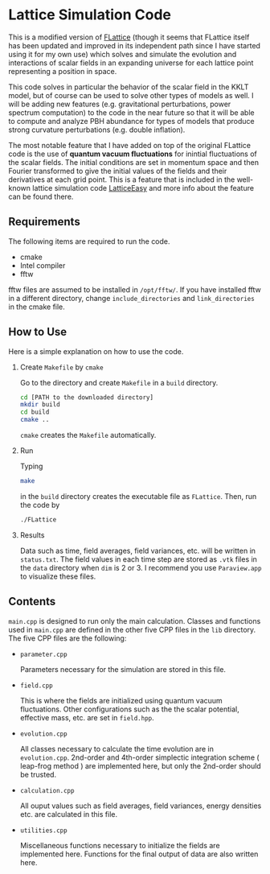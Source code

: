 # Lattice Simulation Code

This is a modified version of [FLattice](https://github.com/Axion243/FLattice) (though it seems that FLattice itself has been updated and improved in its independent path since I have started using it for my own use) which solves and simulate the evolution and interactions of scalar fields in an expanding universe for each lattice point representing a position in space. 

This code solves in particular the behavior of the scalar field in the KKLT model, but of course can be used to solve other types of models as well.
I will be adding new features (e.g. gravitational perturbations, power spectrum computation) to the code in the near future so that it will be able to compute and analyze PBH abundance for types of models that produce strong curvature perturbations (e.g. double inflation). 

The most notable feature that I have added on top of the original FLattice code is the use of **quantum vacuum fluctuations** for inintial fluctuations of the scalar fields. The initial conditions are set in momentum space and then Fourier transformed to give the initial values of the fields and their derivatives at each grid point. This is a feature that is included in the well-known lattice simulation code [LatticeEasy](http://www.felderbooks.com/latticeeasy/) and more info about the feature can be found there. 

## Requirements
The following items are required to run the code.
- cmake
- Intel compiler
- fftw

fftw files are assumed to be installed in  `/opt/fftw/`. If you have installed fftw in a different directory, change `include_directories` and `link_directories` in the cmake file.

## How to Use

Here is a simple explanation on how to use the code.

1. Create `Makefile` by `cmake`

   Go to the directory and create `Makefile` in a `build` directory.

   ```bash
   cd [PATH to the downloaded directory]
   mkdir build
   cd build
   cmake ..
   ```

   `cmake` creates the `Makefile` automatically.

2. Run

   Typing

   ```bash
   make
   ```

   in the `build` directory creates the executable file as `FLattice`. Then, run the code by

   ```bash
   ./FLattice
   ```

3. Results

   Data such as time, field averages, field variances, etc. will be written in `status.txt`. The field values in each time step are stored as `.vtk` files in the `data` directory when `dim` is 2 or 3. I recommend you use `Paraview.app` to visualize these files.

## Contents

 `main.cpp` is designed to run only the main calculation. Classes and functions used in `main.cpp` are defined in the other five CPP files in the `lib` directory.
The five CPP files are the following:

- `parameter.cpp`

  Parameters necessary for the simulation are stored in this file.

- `field.cpp`

  This is where the fields are initialized using quantum vacuum fluctuations. Other configurations such as the the scalar potential, effective mass, etc. are set in `field.hpp`.

- `evolution.cpp`

  All classes necessary to calculate the time evolution are in `evolution.cpp`. 2nd-order and 4th-order simplectic integration scheme ( leap-frog method ) are implemented here, but only the 2nd-order should be trusted.
  
- `calculation.cpp`
  
  All ouput values such as field averages, field variances, energy densities etc. are calculated in this file.   
  
- `utilities.cpp`
  
  Miscellaneous functions necessary to initialize the fields are implemented here. Functions for the final output of data are also written here.  
